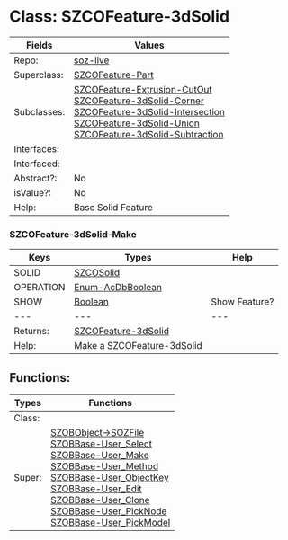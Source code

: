 
# Class:	SZCOFeature-3dSolid

| Fields | Values |
| --------- | --------- |
| Repo: | [soz-live](/repos/soz-live.html) |
| Superclass: | [SZCOFeature-Part](SZCOFeature-Part.html) |
| Subclasses: | [SZCOFeature-Extrusion-CutOut](SZCOFeature-Extrusion-CutOut.html) <br> [SZCOFeature-3dSolid-Corner](SZCOFeature-3dSolid-Corner.html) <br> [SZCOFeature-3dSolid-Intersection](SZCOFeature-3dSolid-Intersection.html) <br> [SZCOFeature-3dSolid-Union](SZCOFeature-3dSolid-Union.html) <br> [SZCOFeature-3dSolid-Subtraction](SZCOFeature-3dSolid-Subtraction.html) |
| Interfaces: |  |
| Interfaced: |  |
| Abstract?: | No |
| isValue?: | No |
| Help: | Base Solid Feature |

### SZCOFeature-3dSolid-Make

| Keys | Types | Help |
| --------- | --------- | --------- |
| SOLID | [SZCOSolid](SZCOSolid.html) |  |
| OPERATION | [Enum-AcDbBoolean](Enum-AcDbBoolean.html) |  |
| SHOW | [Boolean](Boolean.html) | Show Feature? |
| --- | --- | --- |
| Returns: | [SZCOFeature-3dSolid](SZCOFeature-3dSolid.html) |
| Help: | Make a SZCOFeature-3dSolid |


## Functions:

| Types | Functions |
| --------- | --------- |
| Class: |  |
| Super: | [SZOBObject->SOZFile](SZOBObject.html) <br> [SZOBBase-User_Select](SZOBBase.html) <br> [SZOBBase-User_Make](SZOBBase.html) <br> [SZOBBase-User_Method](SZOBBase.html) <br> [SZOBBase-User_ObjectKey](SZOBBase.html) <br> [SZOBBase-User_Edit](SZOBBase.html) <br> [SZOBBase-User_Clone](SZOBBase.html) <br> [SZOBBase-User_PickNode](SZOBBase.html) <br> [SZOBBase-User_PickModel](SZOBBase.html) |


